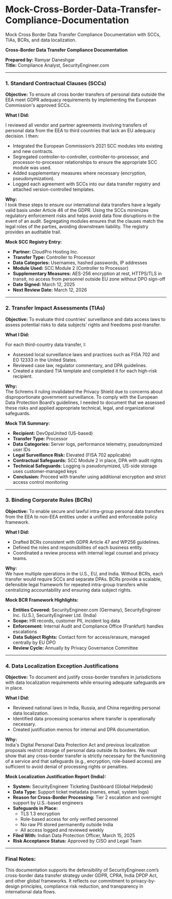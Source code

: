 # Mock-Cross-Border-Data-Transfer-Compliance-Documentation
Mock Cross Border Data Transfer Compliance Documentation with SCCs, TIAs, BCRs, and data localization.

**Cross-Border Data Transfer Compliance Documentation**

**Prepared by:** Ramyar Daneshgar  
**Title:** Compliance Analyst, SecurityEngineer.com

---

### 1. Standard Contractual Clauses (SCCs)

**Objective:** To ensure all cross border transfers of personal data outside the EEA meet GDPR adequacy requirements by implementing the European Commission's approved SCCs.

**What I Did:**

I reviewed all vendor and partner agreements involving transfers of personal data from the EEA to third countries that lack an EU adequacy decision. I then:

- Integrated the European Commission’s 2021 SCC modules into existing and new contracts.
- Segregated controller-to-controller, controller-to-processor, and processor-to-processor relationships to ensure the appropriate SCC module was used.
- Added supplementary measures where necessary (encryption, pseudonymization).
- Logged each agreement with SCCs into our data transfer registry and attached version-controlled templates.

**Why:**  
I took these steps to ensure our international data transfers have a legally valid basis under Article 46 of the GDPR. Using the SCCs minimizes regulatory enforcement risks and helps avoid data flow disruptions in the event of an audit. Segregating modules ensures that the clauses match the legal roles of the parties, avoiding downstream liability. The registry provides an auditable trail.

**Mock SCC Registry Entry:**
- **Partner:** CloudPro Hosting Inc.
- **Transfer Type:** Controller to Processor
- **Data Categories:** Usernames, hashed passwords, IP addresses
- **Module Used:** SCC Module 2 (Controller to Processor)
- **Supplementary Measures:** AES-256 encryption at rest, HTTPS/TLS in transit, no access from personnel outside EU zone without DPO sign-off
- **Date Signed:** March 12, 2025
- **Next Review Date:** March 12, 2026

---

### 2. Transfer Impact Assessments (TIAs)

**Objective:** To evaluate third countries' surveillance and data access laws to assess potential risks to data subjects’ rights and freedoms post-transfer.

**What I Did:**

For each third-country data transfer, I:

- Assessed local surveillance laws and practices such as FISA 702 and EO 12333 in the United States.
- Reviewed case law, regulator commentary, and DPA guidelines.
- Created a standard TIA template and completed it for each high-risk recipient.

**Why:**  
The Schrems II ruling invalidated the Privacy Shield due to concerns about disproportionate government surveillance. To comply with the European Data Protection Board’s guidelines, I needed to document that we assessed these risks and applied appropriate technical, legal, and organizational safeguards.

**Mock TIA Summary:**
- **Recipient:** DevOpsUnited (US-based)
- **Transfer Type:** Processor
- **Data Categories:** Server logs, performance telemetry, pseudonymized user IDs
- **Legal Surveillance Risk:** Elevated (FISA 702 applicable)
- **Contractual Safeguards:** SCC Module 2 in place, DPA with audit rights
- **Technical Safeguards:** Logging is pseudonymized, US-side storage uses customer-managed keys
- **Conclusion:** Proceed with transfer using additional encryption and strict access control monitoring

---

### 3. Binding Corporate Rules (BCRs)

**Objective:** To enable secure and lawful intra-group personal data transfers from the EEA to non-EEA entities under a unified and enforceable policy framework.

**What I Did:**

- Drafted BCRs consistent with GDPR Article 47 and WP256 guidelines.
- Defined the roles and responsibilities of each business entity.
- Coordinated a review process with internal legal counsel and privacy teams.

**Why:**  
We have multiple operations in the U.S., EU, and India. Without BCRs, each transfer would require SCCs and separate DPAs. BCRs provide a scalable, defensible legal framework for repeated intra-group transfers while centralizing accountability and ensuring data subject rights.

**Mock BCR Framework Highlights:**
- **Entities Covered:** SecurityEngineer.com (Germany), SecurityEngineer Inc. (U.S.), SecurityEngineer Ltd. (India)
- **Scope:** HR records, customer PII, incident log data
- **Enforcement:** Internal Audit and Compliance Office (Frankfurt) handles escalations
- **Data Subject Rights:** Contact form for access/erasure, managed centrally by EU DPO
- **Review Cycle:** Annually by Privacy Governance Committee

---

### 4. Data Localization Exception Justifications

**Objective:** To document and justify cross-border transfers in jurisdictions with data localization requirements while ensuring adequate safeguards are in place.

**What I Did:**

- Reviewed national laws in India, Russia, and China regarding personal data localization.
- Identified data processing scenarios where transfer is operationally necessary.
- Created justification memos for internal and DPA documentation.

**Why:**  
India's Digital Personal Data Protection Act and previous localization proposals restrict storage of personal data outside its borders. We must show that any cross-border transfer is strictly necessary for the functioning of a service and that safeguards (e.g., encryption, role-based access) are sufficient to avoid denial of processing rights or penalties.

**Mock Localization Justification Report (India):**
- **System:** SecurityEngineer Ticketing Dashboard (Global Helpdesk)
- **Data Type:** Support ticket metadata (names, email, system logs)
- **Reason for Cross-Border Processing:** Tier 2 escalation and overnight support by U.S.-based engineers
- **Safeguards in Place:**
  - TLS 1.3 encryption
  - Role-based access for only verified personnel
  - No raw PII stored permanently outside India
  - All access logged and reviewed weekly
- **Filed With:** Indian Data Protection Officer, March 15, 2025
- **Risk Acceptance Status:** Approved by CISO and Legal Team

---

### Final Notes:

This documentation supports the defensibility of SecurityEngineer.com’s cross-border data transfer strategy under GDPR, CPRA, India DPDP Act, and other global frameworks. It reflects our commitment to privacy-by-design principles, compliance risk reduction, and transparency in international data flows.


